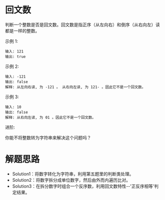 # 回文数

判断一个整数是否是回文数。回文数是指正序（从左向右）和倒序（从右向左）读都是一样的整数。

示例 1:
```
输入: 121
输出: true
```
示例 2:
```
输入: -121
输出: false
解释: 从左向右读, 为 -121 。 从右向左读, 为 121- 。因此它不是一个回文数。
```
示例 3:
```
输入: 10
输出: false
解释: 从右向左读, 为 01 。因此它不是一个回文数。
```
进阶:

你能不将整数转为字符串来解决这个问题吗？


# 解题思路

* Solution1：将数字转化为字符串，利用第五题里的判断类处理。
* Solution2：将数字拆分成单位数字，然后由外而内遍历比对。
* Solution3：在拆分数字时组合一个反序数，利用回文数特性--'正反序相等'判定结果。





